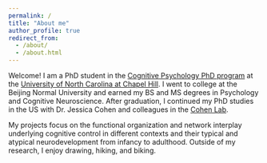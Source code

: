 ```yaml
---
permalink: /
title: "About me"
author_profile: true
redirect_from: 
  - /about/
  - /about.html
---
```


Welcome! I am a PhD student in the [Cognitive Psychology PhD program](https://cogpsych.unc.edu/) at the [University of North Carolina at Chapel Hill](https://www.unc.edu/). I went to college at the Beijing Normal University and earned my BS and MS degrees in Psychology and Cognitive Neuroscience. After graduation, I continued my PhD studies in the US with Dr. Jessica Cohen and colleagues in the [Cohen Lab](https://cohenlab.web.unc.edu/). 

My projects focus on the functional organization and network interplay underlying cognitive control in different contexts and their typical and atypical neurodevelopment from infancy to adulthood. Outside of my research, I enjoy drawing, hiking, and biking.
